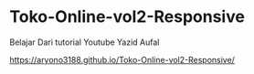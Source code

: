 # Toko-Online-vol2-Responsive
Belajar Dari tutorial Youtube Yazid Aufal

https://aryono3188.github.io/Toko-Online-vol2-Responsive/
